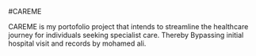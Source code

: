 #CAREME

CAREME is my portofolio project that intends to streamline the healthcare journey for individuals seeking specialist care.
Thereby Bypassing initial hospital visit and records by mohamed ali.
